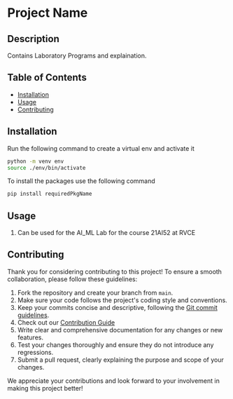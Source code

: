 # Project Name

## Description

Contains Laboratory Programs and explaination.

## Table of Contents

- [Installation](#installation)
- [Usage](#usage)
- [Contributing](#contributing)

## Installation

Run the following command to create a virtual env and activate it

```bash
python -m venv env
source ./env/bin/activate
```

To install the packages use the following command

```bash
pip install requiredPkgName
```

## Usage

1. Can be used for the AI_ML Lab for the course 21AI52 at RVCE

## Contributing

Thank you for considering contributing to this project! To ensure a smooth collaboration, please follow these guidelines:

1. Fork the repository and create your branch from `main`.
2. Make sure your code follows the project's coding style and conventions.
3. Keep your commits concise and descriptive, following the [Git commit guidelines](https://git-scm.com/book/en/v2/Distributed-Git-Contributing-to-a-Project#_commit_guidelines).
4. Check out our [Contribution Guide](Contribution.md)
5. Write clear and comprehensive documentation for any changes or new features.
6. Test your changes thoroughly and ensure they do not introduce any regressions.
7. Submit a pull request, clearly explaining the purpose and scope of your changes.

We appreciate your contributions and look forward to your involvement in making this project better!
